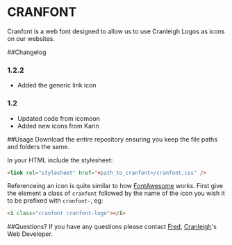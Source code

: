 # CRANFONT
Cranfont is a web font designed to allow us to use Cranleigh Logos as icons on our websites.

##Changelog
### 1.2.2
* Added the generic link icon

### 1.2
* Updated code from icomoon
* Added new icons from Karin

##Usage
Download the entire repository ensuring you keep the file paths and folders the same. 

In your HTML include the stylesheet: 
```html
<link rel="stylesheet" href="<path_to_cranfont>/cranfont.css" />
```

Referenceing an icon is quite similar to how <a href="http://fontawesome.io">FontAwesome</a> works. First give the element a class of ```cranfont``` followed by the name of the icon you wish it to be prefixed with ```cranfont-```, eg:
```html
<i class="cranfont cranfont-logo"></i>
```

##Questions? 
If you have any questions please contact <a href="http://twitter.com/fredbradley">Fred</a>, <a href="http://www.cranleigh.org">Cranleigh</a>'s Web Developer.



